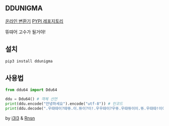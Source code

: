 ## DDUNIGMA
[온라인 변환기](https://ddunigma.lsam.me) [PYPI 레포지토리](https://pypi.org/project/ddunigma/0.0.1/)

뜌땨어 고수가 될거야!

## 설치
```bash
pip3 install ddunigma
```

## 사용법
```python
from ddu64 import Ddu64

ddu = Ddu64() # 객체 선언
print(ddu.encode("안녕하세요").encode("utf-8")) # 인코드
print(ddu.decode(".우땨땨이?땨뜌.이.뜌이?이!.우우땨이?우뜌.우땨뜌이이.뜌.우땨땨!이이야").decode("utf-8")) # 디코드
```

by [i3l3](https://github.com/i3l3) & [Rnsn](https://github.com/gunu3371)
